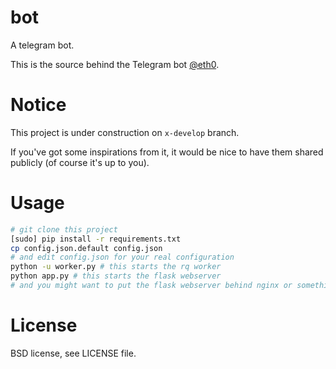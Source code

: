 # bot

A telegram bot.

This is the source behind the Telegram bot [@eth0]( https://telegram.me/eth0_bot ).

# Notice

This project is under construction on `x-develop` branch.

If you've got some inspirations from it, it would be nice to
have them shared publicly (of course it's up to you).

# Usage

```bash
# git clone this project
[sudo] pip install -r requirements.txt
cp config.json.default config.json
# and edit config.json for your real configuration
python -u worker.py # this starts the rq worker
python app.py # this starts the flask webserver
# and you might want to put the flask webserver behind nginx or something
```

# License

BSD license, see LICENSE file.
